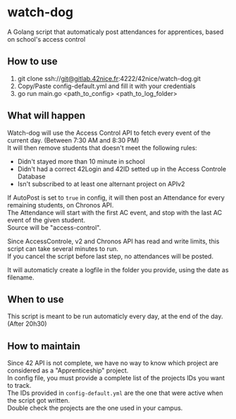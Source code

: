# watch-dog
A Golang script that automaticaly post attendances for apprentices, based on school's access control  
  
## How to use  
1. git clone ssh://git@gitlab.42nice.fr:4222/42nice/watch-dog.git  
2. Copy/Paste config-default.yml and fill it with your credentials  
3. go run main.go \<path_to_config\> \<path_to_log_folder\>  
  
## What will happen  
Watch-dog will use the Access Control API to fetch every event of the current day. (Between 7:30 AM and 8:30 PM)  
It will then remove students that doesn't meet the following rules:  
- Didn't stayed more than 10 minute in school  
- Didn't had a correct 42Login and 42ID setted up in the Access Controle Database  
- Isn't subscribed to at least one alternant project on APIv2  
  
If AutoPost is set to `true` in config, it will then post an Attendance for every remaining students, on Chronos API.  
The Attendance will start with the first AC event, and stop with the last AC event of the given student.  
Source will be "access-control".  
  
Since AccessControle, v2 and Chronos API has read and write limits, this script can take several minutes to run.  
If you cancel the script before last step, no attendances will be posted.  

It will automaticly create a logfile in the folder you provide, using the date as filename.

## When to use
This script is meant to be run automaticly every day, at the end of the day. (After 20h30)  

## How to maintain
Since 42 API is not complete, we have no way to know which project are considered as a "Apprenticeship" project.  
In config file, you must provide a complete list of the projects IDs you want to track.   
The IDs provided in `config-default.yml` are the one that were active when the script got written.  
Double check the projects are the one used in your campus.  